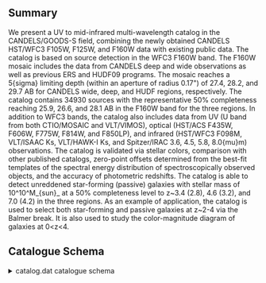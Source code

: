 ## Summary

We present a UV to mid-infrared multi-wavelength catalog in the CANDELS/GOODS-S field, combining the newly obtained CANDELS HST/WFC3 F105W, F125W, and F160W data with existing public data. The catalog is based on source detection in the WFC3 F160W band. The F160W mosaic includes the data from CANDELS deep and wide observations as well as previous ERS and HUDF09 programs. The mosaic reaches a 5{sigma} limiting depth (within an aperture of radius 0.17") of 27.4, 28.2, and 29.7 AB for CANDELS wide, deep, and HUDF regions, respectively. The catalog contains 34930 sources with the representative 50% completeness reaching 25.9, 26.6, and 28.1 AB in the F160W band for the three regions. In addition to WFC3 bands, the catalog also includes data from UV (U band from both CTIO/MOSAIC and VLT/VIMOS), optical (HST/ACS F435W, F606W, F775W, F814W, and F850LP), and infrared (HST/WFC3 F098M, VLT/ISAAC Ks, VLT/HAWK-I Ks, and Spitzer/IRAC 3.6, 4.5, 5.8, 8.0{mu}m) observations. The catalog is validated via stellar colors, comparison with other published catalogs, zero-point offsets determined from the best-fit templates of the spectral energy distribution of spectroscopically observed objects, and the accuracy of photometric redshifts. The catalog is able to detect unreddened star-forming (passive) galaxies with stellar mass of 10^10^M_{sun}_ at a 50% completeness level to z~3.4 (2.8), 4.6 (3.2), and 7.0 (4.2) in the three regions. As an example of application, the catalog is used to select both star-forming and passive galaxies at z~2-4 via the Balmer break. It is also used to study the color-magnitude diagram of galaxies at 0<z<4.

## Catalogue Schema

<details>
<summary>catalog.dat catalogue schema</summary>

| Bytes   | Format     | Units            | Label        | Explanations                                                                  |
|:--------|:-----------|:-----------------|:-------------|:------------------------------------------------------------------------------|
| 1- 5    | I5         | ---              | Seq          | F160W SExtractor running sequence number                                      |
| 7- 24   | A18        | ---              | ---          | [CANDELS_GDS_F160W_]                                                          |
| 25- 43  | A19        | ---              | Name         | IAU name (JHHMMSS.ss+DDMMSS.s)                                                |
| 45- 54  | F10.7      | deg              | RAdeg        | [52.9/53.3] F160W right ascension (J2000) (RA)                                |
| 56- 66  | F11.7      | deg              | DEdeg        | [-28/-27.6] F160W declination (J2000) (DEC)                                   |
| 68- 73  | F6.2       | mag              | Hlim         | [26.3/30.3]?=-99 F160W limiting                                               |
| 75      | I1         | ---              | Q            | [0/3]? Source reliability (0=ok) (2)                                          |
| 77- 81  | F5.3       | ---              | S/G          | [0/1] F160W SExtractor S/G classifier output                                  |
| 83- 94  | E12.6      | uJy              | FU           | [-210.1/2603] Blanco/CTIO U flux                                              |
| 96-106  | E11.6      | uJy              | e_FU         | [0/0.08] FU uncertainty                                                       |
| 108-118 | E11.6      | ---              | w_FU         | [84507/118675] Blanco/CTIO U weight                                           |
| 120-131 | E12.6      | uJy              | FUv          | [-0.4/774] VLT/VIMOS U flux                                                   |
| 133-143 | E11.6      | uJy              | e_FUv        | [0/0.3] FUv uncertainty                                                       |
| 145-155 | E11.6      | ---              | w_FUv        | [0.01/0.05] VLT/VIMOS U weight                                                |
| 157-168 | E12.6      | uJy              | F435W        | [-0.7/333]?=-99 HST/ACS F435W flux                                            |
| 170-181 | E12.6      | uJy              | e_F435W      | [0/2.5]?=-99 F435W uncertainty                                                |
| 183-193 | E11.6      | ---              | w_F435W      | [0/148492]?=0 ACS F435W weight (3)                                            |
| 195-206 | E12.6      | uJy              | F606W        | [-0.5/965]?=-99 HST/ACS F606W flux                                            |
| 208-219 | E12.6      | uJy              | e_F606W      | [0/2.9]?=-99 F606W uncertainty                                                |
| 221-231 | E11.6      | ---              | w_F606W      | [0/151645]?=0 ACS F606W weight (3)                                            |
| 233-244 | E12.6      | uJy              | F775W        | [-0.4/1481]?=-99 HST/ACS F775W flux                                           |
| 246-257 | E12.6      | uJy              | e_F775W      | [0/7.8]?=-99 F775W uncertainty                                                |
| 259-269 | E11.6      | ---              | w_F775W      | [0/361449]?=0 ACS F775W weight (3)                                            |
| 271-282 | E12.6      | uJy              | F814W        | [-1.5/1884]?=-99 HST/ACS F814W flux                                           |
| 284-295 | E12.6      | uJy              | e_F814W      | [0/6.1]?=-99 F814W uncertainty                                                |
| 297-307 | E11.6      | ---              | w_F814W      | [0/35593]?=0 ACS F814W weight (3)                                             |
| 309-320 | E12.6      | uJy              | F850LP       | [-3.5/2163]?=-99 HST/ACS F850LP flux                                          |
| 322-333 | E12.6      | uJy              | e_F850LP     | [0/4.8]?=-99 F850LP uncertainty                                               |
| 335-345 | E11.6      | ---              | w_F850LP     | [0/366976]?=0 ACS F850LP weight (3)                                           |
| 347-358 | E12.6      | uJy              | F098M        | [-1.6/10005]?=-99 HST/WFC3 F098M flux                                         |
| 360-371 | E12.6      | uJy              | e_F098M      | [0/1.3]?=-99 F098M uncertainty                                                |
| 373-383 | E11.6      | ---              | w_F098M      | [0/9655]?=0 WFC3 F098M weight (3)                                             |
| 385-396 | E12.6      | uJy              | F105W        | [-68.4/11423]?=-99 HST/WFC3 F105W flux                                        |
| 398-409 | E12.6      | uJy              | e_F105W      | [0/2.8]?=-99 F105W uncertainty                                                |
| 411-421 | E11.6      | ---              | w_F105W      | [0/76124]?=0 WFC3 F105W weight (3)                                            |
| 423-434 | E12.6      | uJy              | F125W        | [-0.5/11714]?=-99 HST/WFC3 F125W flux                                         |
| 436-447 | E12.6      | uJy              | e_F125W      | [0/2.5]?=-99 F125W uncertainty                                                |
| 449-459 | E11.6      | ---              | w_F125W      | [0/107528]?=0 WFC3 F125W weight (3)                                           |
| 461-472 | E12.6      | uJy              | F160W        | [-0.1/11446]?=-99 HST/WFC3 F160W flux                                         |
| 474-485 | E12.6      | uJy              | e_F160W      | [0/0.8]?=-99 F160W uncertainty                                                |
| 487-497 | E11.6      | ---              | w_F160W      | [0/159492]?=0 WFC3 F160W weight (3)                                           |
| 499-510 | E12.6      | uJy              | FKsI         | [-1.1/7370]?=-99 VLT/ISAAC Ks flux                                            |
| 512-523 | E12.6      | uJy              | e_FKsI       | [0.03/0.8]?=-99 FKsI uncertainty                                              |
| 525-535 | E11.6      | ---              | w_FKsI       | [0/255]?=0 VLT/ISAAC KS weight                                                |
| 537-548 | E12.6      | uJy              | FKsH         | [-0.5/3342]?=-99 VLT/HAWK-I Ks flux                                           |
| 550-561 | E12.6      | uJy              | e_FKsH       | [0/1]?=-99 FKsH uncertainty                                                   |
| 563-573 | E11.6      | ---              | w_FKsH       | [0/336]?=0 HAWK-I Ks weight                                                   |
| 575-586 | E12.6      | uJy              | Fch1         | [-1734.1/4843] Spitzer/IRAC 3.5um (CH1) flux                                  |
| 588-598 | E11.6      | uJy              | e_Fch1       | [0.04/1.5] Fch1 uncertainty                                                   |
| 600-610 | E11.6      | ---              | w_Fch1       | [124/4399] IRAC CH1 weight                                                    |
| 612-623 | E12.6      | uJy              | Fch2         | [-236/2120] Spitzer/IRAC 4.5um (CH2) flux                                     |
| 625-635 | E11.6      | uJy              | e_Fch2       | [0.03/0.8] Fch2 uncertainty                                                   |
| 637-647 | E11.6      | ---              | w_Fch2       | [368/5390] IRAC CH2 weight                                                    |
| 649-660 | E12.6      | uJy              | Fch3         | [-1726/2685] Spitzer/IRAC 5.8um (CH3) flux                                    |
| 662-673 | E12.6      | uJy              | e_Fch3       | [0.2/279307]?=-99 FCH3 uncertainty                                            |
| 675-685 | E11.6      | ---              | w_Fch3       | [0/576826]?=0 IRAC CH3 WEIGHT                                                 |
| 687-698 | E12.6      | uJy              | Fch4         | [-330.1/8822] Spitzer/IRAC 8um (CH4) flux                                     |
| 700-710 | E11.6      | uJy              | e_Fch4       | [0.2/60476] Fch4 uncertainty                                                  |
| 712-722 | E11.6      | ---              | w_Fch4       | [626/60270] IRAC CH4 weight                                                   |
| 724-735 | E12.6      | uJy              | FI(H)        | [-1.4/11838] F160W isophotal flux                                             |
| 737-747 | E11.6      | uJy              | e_FI(H)      | FI(H) uncertainty                                                             |
| 749-760 | E12.6      | uJy              | FA(H)        | [-0.002/11446] SExtractor F160W (FLUX_AUTO)                                   |
| 762-772 | E11.6      | uJy              | e_FA(H)      | [0.0008/9.8] FA(H) uncertainty                                                |
| 774-781 | F8.4       | pix              | FWHM(H)      | [-9.6/521.4] FWHM of F160W                                                    |
| 1       | pixel=0.06 | arcsec)          | (FWHM_IMAGE) | 783-789  F7.3  pix     a(H)    [0.5/181] F160W SExtractor profile RMS along   |
| 791-796 | F6.3       | pix              | b(H)         | [0.2/42] F160W SExtractor profile RMS along                                   |
| 798-803 | F6.3       | ---              | r1(H)        | [0/11.9] F160W SExtractor Kron aperture                                       |
| 805-811 | F7.3       | pix              | Fr1(H)       | [-1.3/113] F160W SExtractor 20% of light                                      |
| 813-819 | F7.3       | pix              | Fr2(H)       | [-3.3/172] F160W SExtractor 50% of light                                      |
| 821-828 | F8.3       | pix              | Fr3(H)       | [-304/253] F160W SExtractor 80% of light                                      |
| 830-834 | F5.1       | deg              | PA           | [-90/90] F160W SExtractor position angle                                      |
| 835-836 | A2         | ---              | ---          | [0]                                                                           |
| 838-844 | F7.3       | ---              | FHap         | [-28/470] F160W FLUX_AUTO / FLUX_ISO, applied                                 |
| 3       | bands      | (APCORR)         | 846          | I1    ---     H/C     [0/1] Source is a hot detection (1) or a                |
| 848-852 | I5         | pix2             | A(H)         | [4/90330] SExtractor F160W isophotal area                                     |
| 853-855 | A3         | ---              | ---          | [.00]                                                                         |
| 1       | arcsec2,   | and              | zp           | is the zero point of F160W.                                                   |
| 0       | =          | non-contaminated | sources      | 1 = sources detected on star spikes, halos; and the bright stars that produce |
| 2       | =          | sources          | detected     | by SExtractor at the image edges or on the few artifacts                      |
| 3       | =          | sources          | with         | both the flag of "1" and "2".                                                 |
| 08      | pixels,    | these            | parameters   | are replaced by FLUX_APER and FLUXERR_APER measured                           |
| 08      | pixels).   | See              | Section      | 3.2 for details.                                                              |

**Note**: The limiting magnitude here is derived as
      m_lim_=-2.5log_10_(A<{sigma}^2^>)^0.5^+zp, 
  where <{sigma}^2^> is the average of the squared rms in the SExtractor
  F160W segmentation map of each source, A is the area of 1 arcsec2, and
  zp is the zero point of F160W.
Note (2): Flag as follows:
  0 = non-contaminated sources
  1 = sources detected on star spikes, halos; and the bright stars that produce
      those spikes and halos
  2 = sources detected by SExtractor at the image edges or on the few artifacts
      of the F160W image
  3 = sources with both the flag of "1" and "2".
Note (3): In HST bands, the weight is the exposure time of the source,
     while in other bands, it is a relative weight.
Note (4): For sources whose isophotal radius smaller than 2.08 pixels,
     these parameters are replaced by FLUX_APER and FLUXERR_APER measured
     within a radius of 0.125" (2.08 pixels). See Section 3.2 for details.

</details>
